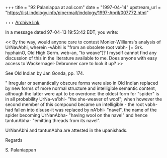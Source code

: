 +++
title = "92 Palaniappa at aol.com"
date = "1997-04-14"
upstream_url = "https://list.indology.info/pipermail/indology/1997-April/007772.html"

+++
[Archive link](https://list.indology.info/pipermail/indology/1997-April/007772.html)

In a message dated 97-04-13 19:53:42 EDT, you write:

<< By the way, would anyone care to contest Monier-Williams's analysis of
 UrNavAbhi, wherein -vAbhi is "from an obsolete root vabh- [= Grk. hyphainO,
 Old High Germ. web-an, "to weave"]?  I myself cannot find any discussion of
 this in the literature available to me.  Does anyone with easy access to
 Wackernagel-Debrunner care to look it up? >>

See Old Indian by Jan Gonda, pp. 174. 

" Irregular or semantically obscure forms were also in Old Indian replaced by
new forms of more normal structure and intelligible semantic content,
although the latter were apt to be overdone: the oldest form for "spider" is
in all probability UrNa-va'bhi- "the she-weaver of wool"; when however the
second member of this compound became un intelligible - the root vabh-had
fallen into disuse-it was replaced by nA'bhi- "navel", the name of the spider
becoming UrNanAbha- "having wool on the navel" and hence tantunAbha-
"emitting threads from its navel". 

 UrNanAbhi and tantunAbha are attested in the upanishads.

Regards

S. Palaniappan





